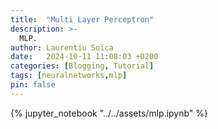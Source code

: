 ```yaml
---
title:  "Multi Layer Perceptron"
description: >-
  MLP.
author: Laurentiu Soica
date:   2024-10-11 11:08:03 +0200
categories: [Blogging, Tutorial]
tags: [neuralnetworks,mlp]
pin: false
---
```


{% jupyter_notebook "../../assets/mlp.ipynb" %}